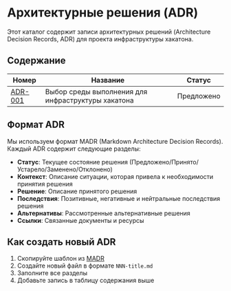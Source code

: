 # Архитектурные решения (ADR)

Этот каталог содержит записи архитектурных решений (Architecture Decision Records, ADR) для проекта инфраструктуры хакатона.

## Содержание

| Номер | Название | Статус |
|-------|----------|---------|
| [ADR-001](001-runtime-selection.md) | Выбор среды выполнения для инфраструктуры хакатона | Предложено |

## Формат ADR

Мы используем формат MADR (Markdown Architecture Decision Records). Каждый ADR содержит следующие разделы:

- **Статус**: Текущее состояние решения (Предложено/Принято/Устарело/Заменено/Отклонено)
- **Контекст**: Описание ситуации, которая привела к необходимости принятия решения
- **Решение**: Описание принятого решения
- **Последствия**: Позитивные, негативные и нейтральные последствия решения
- **Альтернативы**: Рассмотренные альтернативные решения
- **Ссылки**: Связанные документы и ресурсы

## Как создать новый ADR

1. Скопируйте шаблон из [MADR](https://adr.github.io/madr/)
2. Создайте новый файл в формате `NNN-title.md`
3. Заполните все разделы
4. Добавьте запись в таблицу содержания выше 
